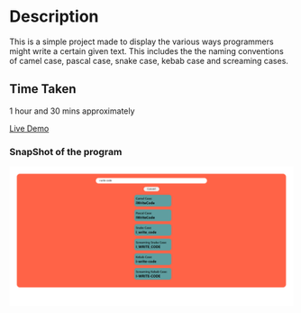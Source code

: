 # Description
This is a simple project made to display the various ways programmers might write a certain given text. This includes the the naming conventions of camel case, pascal case, snake case, kebab case and screaming cases.

## Time Taken

1 hour and 30 mins approximately

[Live Demo](https://qrcodegen-akj.netlify.app/)

### SnapShot of the program

![Snap](./snap.png)